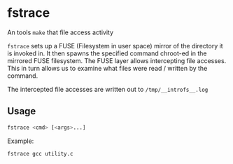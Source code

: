 fstrace
========

An tools `make` that file access activity

`fstrace` sets up a FUSE (Filesystem in user space) mirror of the directory it
is invoked in. It then spawns the specified command chroot-ed in the mirrored
FUSE filesystem. The FUSE layer allows intercepting file accesses. This
in turn allows us to examine what files were read / written by the command.

The intercepted file accesses are written out to `/tmp/__introfs__.log`

Usage
-----
```sh
fstrace <cmd> [<args>...]
```

Example:
```sh
fstrace gcc utility.c
```